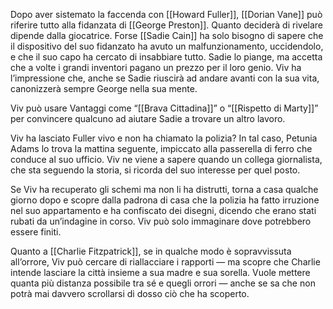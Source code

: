 Dopo aver sistemato la faccenda con [[Howard Fuller]], [[Dorian Vane]] può riferire tutto alla fidanzata di [[George Preston]]. Quanto deciderà di rivelare dipende dalla giocatrice. Forse [[Sadie Cain]] ha solo bisogno di sapere che il dispositivo del suo fidanzato ha avuto un malfunzionamento, uccidendolo, e che il suo capo ha cercato di insabbiare tutto. Sadie lo piange, ma accetta che a volte i grandi inventori pagano un prezzo per il loro genio. Viv ha l’impressione che, anche se Sadie riuscirà ad andare avanti con la sua vita, canonizzerà sempre George nella sua mente.

Viv può usare Vantaggi come “[[Brava Cittadina]]” o “[[Rispetto di Marty]]” per convincere qualcuno ad aiutare Sadie a trovare un altro lavoro.

Viv ha lasciato Fuller vivo e non ha chiamato la polizia? In tal caso, Petunia Adams lo trova la mattina seguente, impiccato alla passerella di ferro che conduce al suo ufficio. Viv ne viene a sapere quando un collega giornalista, che sta seguendo la storia, si ricorda del suo interesse per quel posto.

Se Viv ha recuperato gli schemi ma non li ha distrutti, torna a casa qualche giorno dopo e scopre dalla padrona di casa che la polizia ha fatto irruzione nel suo appartamento e ha confiscato dei disegni, dicendo che erano stati rubati da un’indagine in corso. Viv può solo immaginare dove potrebbero essere finiti.

Quanto a [[Charlie Fitzpatrick]], se in qualche modo è sopravvissuta all’orrore, Viv può cercare di riallacciare i rapporti — ma scopre che Charlie intende lasciare la città insieme a sua madre e sua sorella. Vuole mettere quanta più distanza possibile tra sé e quegli orrori — anche se sa che non potrà mai davvero scrollarsi di dosso ciò che ha scoperto.
